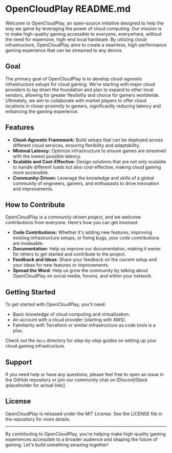 # OpenCloudPlay README.md

Welcome to OpenCloudPlay, an open-source initiative designed to help the way we game by leveraging the power of cloud computing. Our mission is to make high-quality gaming accessible to everyone, everywhere, without the need for expensive, high-end local hardware. By utilizing cloud infrastructure, OpenCloudPlay aims to create a seamless, high-performance gaming experience that can be streamed to any device.

## Goal

The primary goal of OpenCloudPlay is to develop cloud-agnostic infrastructure setups for cloud gaming. We're starting with major cloud providers to lay down the foundation and plan to expand to other local vendors, allowing for greater flexibility and choice for gamers worldwide. Ultimately, we aim to collaborate with market players to offer cloud locations in closer proximity to gamers, significantly reducing latency and enhancing the gaming experience.

## Features

- **Cloud-Agnostic Framework:** Build setups that can be deployed across different cloud services, ensuring flexibility and adaptability.
- **Minimal Latency:** Optimize infrastructure to ensure games are streamed with the lowest possible latency.
- **Scalable and Cost-Effective:** Design solutions that are not only scalable to handle different loads but also cost-effective, making cloud gaming more accessible.
- **Community-Driven:** Leverage the knowledge and skills of a global community of engineers, gamers, and enthusiasts to drive innovation and improvements.

## How to Contribute

OpenCloudPlay is a community-driven project, and we welcome contributions from everyone. Here's how you can get involved:

- **Code Contributions:** Whether it's adding new features, improving existing infrastructure setups, or fixing bugs, your code contributions are invaluable.
- **Documentation:** Help us improve our documentation, making it easier for others to get started and contribute to the project.
- **Feedback and Ideas:** Share your feedback on the current setup and your ideas for new features or improvements.
- **Spread the Word:** Help us grow the community by talking about OpenCloudPlay on social media, forums, and within your network.

## Getting Started

To get started with OpenCloudPlay, you'll need:

- Basic knowledge of cloud computing and virtualization.
- An account with a cloud provider (starting with AWS).
- Familiarity with Terraform or similar infrastructure as code tools is a plus.

Check out the `docs` directory for step-by-step guides on setting up your cloud gaming infrastructure.

## Support

If you need help or have any questions, please feel free to open an issue in the GitHub repository or join our community chat on [Discord/Slack (placeholder for actual link)].

## License

OpenCloudPlay is released under the MIT License. See the LICENSE file in the repository for more details.

---

By contributing to OpenCloudPlay, you're helping make high-quality gaming experiences accessible to a broader audience and shaping the future of gaming. Let's build something amazing together!
